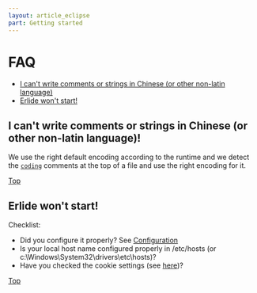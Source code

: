 ```yaml
---
layout: article_eclipse
part: Getting started
---
```


# FAQ

* [I can't write comments or strings in Chinese (or other non-latin language)](170_FAQ.html#faq1)
* [Erlide won't start!](170_FAQ.html#faq2)

## I can't write comments or strings in Chinese (or other non-latin language)!
<a name='faq1'/>

We use the right default encoding according to the runtime and we detect the [`coding`](https://www.erlang.org/doc/reference_manual/character_set.html#source-file-encoding) comments at the top of a file and use the right encoding for it.

[Top](170_FAQ.html)

## Erlide won't start!
<a name='faq2'/>

Checklist:

* Did you configure it properly? See [Configuration](130_Configuration.html)
* Is your local host name configured properly in /etc/hosts (or c:\Windows\System32\drivers\etc\hosts)?
* Have you checked the cookie settings (see [here](210_Concepts.html#cookies))?

[Top](170_FAQ.html)

